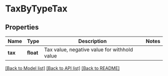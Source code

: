 # TaxByTypeTax

## Properties
Name | Type | Description | Notes
------------ | ------------- | ------------- | -------------
**tax** | **float** | Tax value, negative value for withhold value | 

[[Back to Model list]](../README.md#documentation-for-models) [[Back to API list]](../README.md#documentation-for-api-endpoints) [[Back to README]](../README.md)


